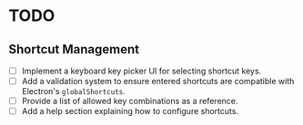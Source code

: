# TODO

## Shortcut Management
- [ ] Implement a keyboard key picker UI for selecting shortcut keys.
- [ ] Add a validation system to ensure entered shortcuts are compatible with Electron's `globalShortcuts`.
- [ ] Provide a list of allowed key combinations as a reference.
- [ ] Add a help section explaining how to configure shortcuts.